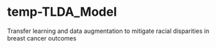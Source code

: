 # temp-TLDA_Model
Transfer learning and data augmentation to mitigate racial disparities in breast cancer outcomes
